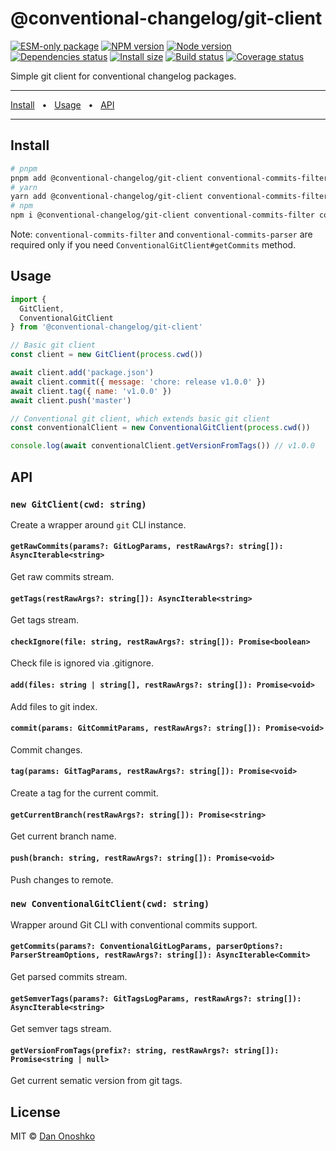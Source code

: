 # @conventional-changelog/git-client

[![ESM-only package][package]][package-url]
[![NPM version][npm]][npm-url]
[![Node version][node]][node-url]
[![Dependencies status][deps]][deps-url]
[![Install size][size]][size-url]
[![Build status][build]][build-url]
[![Coverage status][coverage]][coverage-url]

[package]: https://img.shields.io/badge/package-ESM--only-ffe536.svg
[package-url]: https://nodejs.org/api/esm.html

[npm]: https://img.shields.io/npm/v/@conventional-changelog/git-client.svg
[npm-url]: https://npmjs.com/package/@conventional-changelog/git-client

[node]: https://img.shields.io/node/v/@conventional-changelog/git-client.svg
[node-url]: https://nodejs.org

[deps]: https://img.shields.io/librariesio/release/npm/@conventional-changelog/git-client
[deps-url]: https://libraries.io/npm/@conventional-changelog%2Fgit-client/tree

[size]: https://packagephobia.com/badge?p=@conventional-changelog/git-client
[size-url]: https://packagephobia.com/result?p=@conventional-changelog/git-client

[build]: https://img.shields.io/github/actions/workflow/status/nholuongut/conventional-changelog/tests.yaml?branch=master
[build-url]: https://github.com/nholuongut/conventional-changelog/actions

[coverage]: https://coveralls.io/repos/github/nholuongut/conventional-changelog/badge.svg?branch=master
[coverage-url]: https://coveralls.io/github/nholuongut/conventional-changelog?branch=master

Simple git client for conventional changelog packages.

<hr />
<a href="#install">Install</a>
<span>&nbsp;&nbsp;•&nbsp;&nbsp;</span>
<a href="#usage">Usage</a>
<span>&nbsp;&nbsp;•&nbsp;&nbsp;</span>
<a href="#api">API</a>
<br />
<hr />

## Install

```bash
# pnpm
pnpm add @conventional-changelog/git-client conventional-commits-filter conventional-commits-parser
# yarn
yarn add @conventional-changelog/git-client conventional-commits-filter conventional-commits-parser
# npm
npm i @conventional-changelog/git-client conventional-commits-filter conventional-commits-parser
```

Note: `conventional-commits-filter` and `conventional-commits-parser` are required only if you need `ConventionalGitClient#getCommits` method.

## Usage

```js
import {
  GitClient,
  ConventionalGitClient
} from '@conventional-changelog/git-client'

// Basic git client
const client = new GitClient(process.cwd())

await client.add('package.json')
await client.commit({ message: 'chore: release v1.0.0' })
await client.tag({ name: 'v1.0.0' })
await client.push('master')

// Conventional git client, which extends basic git client
const conventionalClient = new ConventionalGitClient(process.cwd())

console.log(await conventionalClient.getVersionFromTags()) // v1.0.0
```

## API

### `new GitClient(cwd: string)`

Create a wrapper around `git` CLI instance.

#### `getRawCommits(params?: GitLogParams, restRawArgs?: string[]): AsyncIterable<string>`

Get raw commits stream.

#### `getTags(restRawArgs?: string[]): AsyncIterable<string>`

Get tags stream.

#### `checkIgnore(file: string, restRawArgs?: string[]): Promise<boolean>`

Check file is ignored via .gitignore.

#### `add(files: string | string[], restRawArgs?: string[]): Promise<void>`

Add files to git index.

#### `commit(params: GitCommitParams, restRawArgs?: string[]): Promise<void>`

Commit changes.

#### `tag(params: GitTagParams, restRawArgs?: string[]): Promise<void>`

Create a tag for the current commit.

#### `getCurrentBranch(restRawArgs?: string[]): Promise<string>`

Get current branch name.

#### `push(branch: string, restRawArgs?: string[]): Promise<void>`

Push changes to remote.

### `new ConventionalGitClient(cwd: string)`

Wrapper around Git CLI with conventional commits support.

#### `getCommits(params?: ConventionalGitLogParams, parserOptions?: ParserStreamOptions, restRawArgs?: string[]): AsyncIterable<Commit>`

Get parsed commits stream.

#### `getSemverTags(params?: GitTagsLogParams, restRawArgs?: string[]): AsyncIterable<string>`

Get semver tags stream.

#### `getVersionFromTags(prefix?: string, restRawArgs?: string[]): Promise<string | null>`

Get current sematic version from git tags.

## License

MIT © [Dan Onoshko](https://github.com/dangreen)
